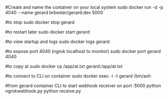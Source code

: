 
#Create and name the container on your local system
sudo docker run -d -p 4040 --name gerard brbester/gerard:dev 5000

#to stop
sudo docker stop gerard

#to restart later
sudo docker start gerard

#to view startup and logs
sudo docker logs gerard

#to expose port 4040 (ngrok localhost to monitor)
sudo docker port gerard 4040

#to copy at
sudo docker cp /app/at.txt gerard:/app/at.txt


#to connect to CLI on container
sudo docker exec -i -t gerard /bin/ash


#from gerard container CLI to start webhook receiver on port :5000
python ngrokwebhook.py
python receive.py


